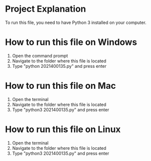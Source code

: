 # Project Explanation
To run this file, you need to have Python 3 installed on your computer. 

# How to run this file on Windows
1. Open the command prompt
2. Navigate to the folder where this file is located
3. Type "python 2021400135.py" and press enter

# How to run this file on Mac
1. Open the terminal
2. Navigate to the folder where this file is located
3. Type "python3 2021400135.py" and press enter

# How to run this file on Linux
1. Open the terminal
2. Navigate to the folder where this file is located
3. Type "python3 2021400135.py" and press enter